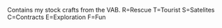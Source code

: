 Contains my stock crafts from the VAB.
R=Rescue T=Tourist S=Satelites C=Contracts E=Exploration F=Fun
